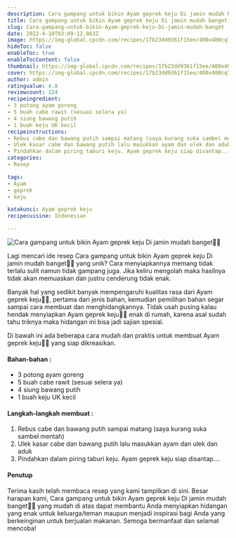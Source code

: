```yaml
---
description: Cara gampang untuk bikin Ayam geprek keju Di jamin mudah banget"
title: Cara gampang untuk bikin Ayam geprek keju Di jamin mudah banget
slug: Cara-gampang-untuk-bikin-Ayam-geprek-keju-Di-jamin-mudah-banget
date: 2022-4-10T03:09:12.063Z
image: https://img-global.cpcdn.com/recipes/17b23dd9361f15ee/400x400cq70/photo.jpg
hideToc: false
enableToc: true
enableTocContent: false
thumbnail: https://img-global.cpcdn.com/recipes/17b23dd9361f15ee/400x400cq70/photo.jpg
cover: https://img-global.cpcdn.com/recipes/17b23dd9361f15ee/400x400cq70/photo.jpg
author: admin
ratingvalue: 4.8
reviewcount: 124
recipeingredient:
- 3 potong ayam goreng
- 5 buah cabe rawit (sesuai selera ya)
- 4 siung bawang putih
- 1 buah keju UK kecil
recipeinstructions:
- Rebus cabe dan bawang putih sampai matang (saya kurang suka sambel mentah)
- Ulek kasar cabe dan bawang putih lalu masukkan ayam dan ulek dan aduk
- Pindahkan dalam piring taburi keju. Ayam geprek keju siap disantap....
categories:
- Resep

tags:
- Ayam
- geprek
- keju

katakunci: Ayam geprek keju
recipecuisine: Indonesian

---
```


![Cara gampang untuk bikin Ayam geprek keju Di jamin mudah banget👩‍🍳](https://img-global.cpcdn.com/recipes/17b23dd9361f15ee/400x400cq70/photo.jpg)

Lagi mencari ide resep Cara gampang untuk bikin Ayam geprek keju Di jamin mudah banget👩‍🍳 yang unik? Cara menyiapkannya memang tidak terlalu sulit namun tidak gampang juga. Jika keliru mengolah maka hasilnya tidak akan memuaskan dan justru cenderung tidak enak.

Banyak hal yang sedikit banyak mempengaruhi kualitas rasa dari Ayam geprek keju👩‍🍳, pertama dari jenis bahan, kemudian pemilihan bahan segar sampai cara membuat dan menghidangkannya. Tidak usah pusing kalau hendak menyiapkan Ayam geprek keju👩‍🍳 enak di rumah, karena asal sudah tahu triknya maka hidangan ini bisa jadi sajian spesial.

Di bawah ini ada beberapa cara mudah dan praktis untuk membuat Ayam geprek keju👩‍🍳 yang siap dikreasikan.

<!--inarticleads1-->

#### Bahan-bahan :

- 3 potong ayam goreng
- 5 buah cabe rawit (sesuai selera ya)
- 4 siung bawang putih
- 1 buah keju UK kecil

<!--inarticleads2-->

#### Langkah-langkah membuat :

1. Rebus cabe dan bawang putih sampai matang (saya kurang suka sambel mentah)
1. Ulek kasar cabe dan bawang putih lalu masukkan ayam dan ulek dan aduk
1. Pindahkan dalam piring taburi keju. Ayam geprek keju siap disantap....

#### Penutup

Terima kasih telah membaca resep yang kami tampilkan di sini. Besar harapan kami, Cara gampang untuk bikin Ayam geprek keju Di jamin mudah banget👩‍🍳 yang mudah di atas dapat membantu Anda menyiapkan hidangan yang enak untuk keluarga/teman maupun menjadi inspirasi bagi Anda yang berkeinginan untuk berjualan makanan. Semoga bermanfaat dan selamat mencoba!